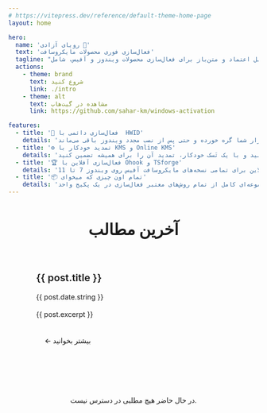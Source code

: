 ```yaml
---
# https://vitepress.dev/reference/default-theme-home-page
layout: home

hero:
  name: 'رویای آزادی 🦋'
  text: 'فعال‌سازی فوری محصولات مایکروسافت'
  tagline: "مجموعه ابزارهای قابل اعتماد و متن‌باز برای فعال‌سازی محصولات ویندوز و آفیس، شامل HWID، KMS، Ohook و بیشتر. فعال‌سازی دائمی در کمتر از ۴۰ ثانیه!"
  actions:
    - theme: brand
      text: شروع کنید
      link: ./intro
    - theme: alt
      text: مشاهده در گیت‌هاب
      link: https://github.com/sahar-km/windows-activation

features:
  - title: '🔐 فعال‌سازی دائمی با  HWID'
    details: 'یک لایسنس دیجیتال دائمی برای ویندوز ۱۰ و ۱۱ دریافت کنید. این لایسنس به سخت‌افزار شما گره خورده و حتی پس از نصب مجدد ویندوز باقی می‌ماند.'
  - title: '⚙️ تمدید خودکار با KMS و Online KMS'
    details: 'ویندوز و آفیس را برای ۱۸۰ روز فعال کنید و با یک تَسک خودکار، تمدید آن را برای همیشه تضمین کنید.'
  - title: '🏆 فعال‌سازی آفلاین با Ohook و TSforge'
    details: 'یک روش فعال‌سازی دائمی و کاملاً آفلاین برای تمامی نسخه‌های مایکروسافت آفیس روی ویندوز 7 تا 11'
  - title: '📦 تمام اون چیزی که میخوای'
    details: 'مجموعه‌ای کامل از تمام روش‌های معتبر فعال‌سازی در یک پکیج واحد'
---
```


<script setup>
import { data as posts } from '../../.vitepress/posts.data.js'
</script>

<div class="latest-posts-section">
  <h2 class="section-title">آخرین مطالب</h2>
  <div class="posts-grid" v-if="posts && posts.length > 0">
    <article v-for="post of posts.filter(p => p.lang === 'fa')" :key="post.url" class="post-card">
      <div class="post-content">
        <h3 class="post-title">
          <a :href="post.url" class="post-link">{{ post.title }}</a>
        </h3>
        <p class="post-date"> {{ post.date.string }}</p>
        <p class="post-excerpt" v-if="post.excerpt">{{ post.excerpt }}</p>
        <div class="post-actions">
          <a :href="post.url" class="read-more">← بیشتر بخوانید</a>
        </div>
      </div>
    </article>
  </div>
  <div v-else class="no-posts">
    <p>در حال حاضر هیچ مطلبی در دسترس نیست.</p>
  </div>
</div>

<style scoped>
.latest-posts-section {
  max-width: 1152px;
  margin: 3rem auto 0;
  padding: 0 24px;
}

.section-title {
  font-size: 2rem;
  font-weight: 700;
  color: var(--vp-c-text-1);
  margin-bottom: 2rem;
  text-align: center;
  position: relative;
}

.section-title::after {
  content: '';
  position: absolute;
  bottom: -8px;
  left: 50%;
  transform: translateX(-50%);
  width: 60px;
  height: 3px;
  background: linear-gradient(90deg, var(--vp-c-brand-1), var(--vp-c-brand-2));
  border-radius: 2px;
}

.posts-grid {
  display: grid;
  grid-template-columns: repeat(auto-fit, minmax(350px, 1fr));
  gap: 2rem;
  margin-top: 2rem;
}

.post-card {
  background: var(--vp-c-bg-soft);
  border: 1px solid var(--vp-c-divider);
  border-radius: 12px;
  overflow: hidden;
  transition: all 0.3s cubic-bezier(0.4, 0, 0.2, 1);
  position: relative;
}

.post-card::before {
  content: '';
  position: absolute;
  top: 0;
  left: 0;
  right: 0;
  height: 3px;
  background: linear-gradient(90deg, var(--vp-c-brand-1), var(--vp-c-brand-2));
  transform: scaleX(0);
  transform-origin: right;
  transition: transform 0.3s ease;
}

.post-card:hover {
  transform: translateY(-4px);
  box-shadow: 0 12px 32px rgba(0, 0, 0, 0.1);
  border-color: var(--vp-c-brand-1);
}

.post-card:hover::before {
  transform: scaleX(1);
}

.post-content {
  padding: 2rem;
}

.post-title {
  margin: 0 0 1rem 0;
  font-size: 1.25rem;
  font-weight: 600;
  line-height: 1.4;
}

.post-link {
  color: var(--vp-c-text-1);
  text-decoration: none;
  transition: color 0.3s ease;
}

.post-link:hover {
  color: var(--vp-c-brand-1);
}

.post-date {
  color: var(--vp-c-text-2);
  font-size: 0.875rem;
  margin: 0 0 1rem 0;
  display: flex;
  align-items: center;
  gap: 0.5rem;
}

.post-excerpt {
  color: var(--vp-c-text-2);
  line-height: 1.6;
  margin: 0 0 1.5rem 0;
  display: -webkit-box;
  -webkit-line-clamp: 3;
  -webkit-box-orient: vertical;
  overflow: hidden;
}

.post-actions {
  display: flex;
  justify-content: flex-start;
}

.read-more {
  color: var(--vp-c-brand-1);
  text-decoration: none;
  font-weight: 500;
  font-size: 0.875rem;
  padding: 0.5rem 1rem;
  border-radius: 6px;
  transition: all 0.3s ease;
  border: 1px solid transparent;
}

.read-more:hover {
  background: var(--vp-c-brand-soft);
  border-color: var(--vp-c-brand-1);
}

.no-posts {
  text-align: center;
  padding: 3rem;
  color: var(--vp-c-text-2);
}

@media (max-width: 768px) {
  .latest-posts-section {
    padding: 0 16px;
  }

  .posts-grid {
    grid-template-columns: 1fr;
    gap: 1.5rem;
  }

  .post-content {
    padding: 1.5rem;
  }

  .section-title {
    font-size: 1.75rem;
  }
}

@media (prefers-color-scheme: dark) {
  .post-card {
    background: var(--vp-c-bg-alt);
  }

  .post-card:hover {
    box-shadow: 0 12px 32px rgba(0, 0, 0, 0.3);
  }
}
</style>
